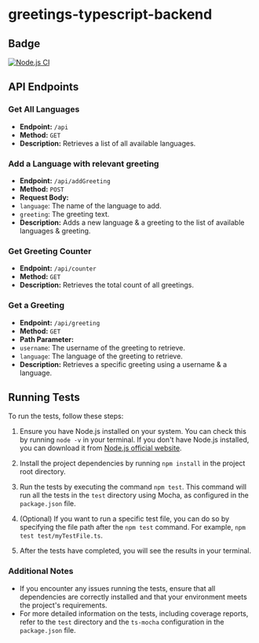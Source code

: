 # greetings-typescript-backend

## Badge
[![Node.js CI](https://github.com/tommyshado/ts-mocha-go/actions/workflows/node.js.yml/badge.svg)](https://github.com/tommyshado/ts-mocha-go/actions/workflows/node.js.yml)

## API Endpoints

### Get All Languages

- **Endpoint:** `/api`
- **Method:** `GET`
- **Description:** Retrieves a list of all available languages.

### Add a Language with relevant greeting

- **Endpoint:** `/api/addGreeting`
- **Method:** `POST`
- **Request Body:**
 - `language`: The name of the language to add.
 - `greeting`: The greeting text.
- **Description:** Adds a new language & a greeting to the list of available languages & greeting.

### Get Greeting Counter

- **Endpoint:** `/api/counter`
- **Method:** `GET`
- **Description:** Retrieves the total count of all greetings.

### Get a Greeting

- **Endpoint:** `/api/greeting`
- **Method:** `GET`
- **Path Parameter:**
 - `username`: The username of the greeting to retrieve.
 - `language`: The language of the greeting to retrieve.
- **Description:** Retrieves a specific greeting using a username & a language.

## Running Tests

To run the tests, follow these steps:

1. Ensure you have Node.js installed on your system. You can check this by running `node -v` in your terminal. If you don't have Node.js installed, you can download it from [Node.js official website](https://nodejs.org/).

2. Install the project dependencies by running `npm install` in the project root directory.

3. Run the tests by executing the command `npm test`. This command will run all the tests in the `test` directory using Mocha, as configured in the `package.json` file.

4. (Optional) If you want to run a specific test file, you can do so by specifying the file path after the `npm test` command. For example, `npm test test/myTestFile.ts`.

5. After the tests have completed, you will see the results in your terminal.

### Additional Notes

- If you encounter any issues running the tests, ensure that all dependencies are correctly installed and that your environment meets the project's requirements.
- For more detailed information on the tests, including coverage reports, refer to the `test` directory and the `ts-mocha` configuration in the `package.json` file.